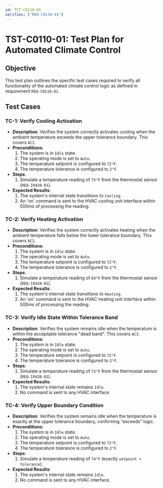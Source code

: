 ```yaml
---
id: TST-C0110-01
verifies: ["REQ-C0110-01"]
---
```


# TST-C0110-01: Test Plan for Automated Climate Control

## Objective
This test plan outlines the specific test cases required to verify all functionality of the automated climate control logic as defined in requirement `REQ-C0110-01`.

## Test Cases

### TC-1: Verify Cooling Activation
* **Description**: Verifies the system correctly activates cooling when the ambient temperature exceeds the upper tolerance boundary. This covers `AC1`.
* **Preconditions**:
    1. The system is in `Idle` state.
    2. The operating mode is set to `Auto`.
    3. The temperature setpoint is configured to `72°F`.
    4. The temperature tolerance is configured to `2°F`.
* **Steps**:
    1. Simulate a temperature reading of `75°F` from the thermostat sensor (`REQ-I0420-01`).
* **Expected Results**:
    1. The system's internal state transitions to `Cooling`.
    2. An 'on' command is sent to the HVAC cooling unit interface within 500ms of processing the reading.

### TC-2: Verify Heating Activation
* **Description**: Verifies the system correctly activates heating when the ambient temperature falls below the lower tolerance boundary. This covers `AC2`.
* **Preconditions**:
    1. The system is in `Idle` state.
    2. The operating mode is set to `Auto`.
    3. The temperature setpoint is configured to `72°F`.
    4. The temperature tolerance is configured to `2°F`.
* **Steps**:
    1. Simulate a temperature reading of `69°F` from the thermostat sensor (`REQ-I0420-01`).
* **Expected Results**:
    1. The system's internal state transitions to `Heating`.
    2. An 'on' command is sent to the HVAC heating unit interface within 500ms of processing the reading.

### TC-3: Verify Idle State Within Tolerance Band
* **Description**: Verifies the system remains idle when the temperature is within the acceptable tolerance "dead band". This covers `AC3`.
* **Preconditions**:
    1. The system is in `Idle` state.
    2. The operating mode is set to `Auto`.
    3. The temperature setpoint is configured to `72°F`.
    4. The temperature tolerance is configured to `2°F`.
* **Steps**:
    1. Simulate a temperature reading of `73°F` from the thermostat sensor (`REQ-I0420-01`).
* **Expected Results**:
    1. The system's internal state remains `Idle`.
    2. No command is sent to any HVAC interface.

### TC-4: Verify Upper Boundary Condition
* **Description**: Verifies the system remains idle when the temperature is exactly at the upper tolerance boundary, confirming "exceeds" logic.
* **Preconditions**:
    1. The system is in `Idle` state.
    2. The operating mode is set to `Auto`.
    3. The temperature setpoint is configured to `72°F`.
    4. The temperature tolerance is configured to `2°F`.
* **Steps**:
    1. Simulate a temperature reading of `74°F` (exactly `setpoint + tolerance`).
* **Expected Results**:
    1. The system's internal state remains `Idle`.
    2. No command is sent to any HVAC interface.